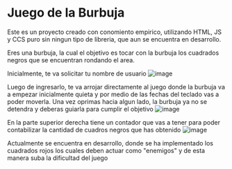 # Juego de la Burbuja
Este es un proyecto creado con conomiento empirico, utilizando HTML, JS  y CCS puro sin ningun tipo de libreria, que aun se encuentra en desarrollo. 

Eres una burbuja, la cual el objetivo es tocar con la burbuja los cuadrados negros que se encuentran rondando el area.

Inicialmente, te va solicitar tu nombre de usuario
![image](https://user-images.githubusercontent.com/81451650/190882539-56ce3234-80b3-4799-91c8-66f3134ec89b.png)

Luego de ingresarlo, te va arrojar directamente al juego donde la burbuja va a empezar inicialmente quieta y por medio de las fechas del teclado vas a poder moverla.
Una vez oprimas hacia algun lado, la burbuja ya no se detendra y deberas guiarla para cumplir el objetivo
![image](https://user-images.githubusercontent.com/81451650/190882395-85d4f3b5-7d7c-4d8d-853b-e6716c47b86b.png)

En la parte superior derecha tiene un contador que vas a tener para poder contabilizar la cantidad de cuadros negros que has obtenido
![image](https://user-images.githubusercontent.com/81451650/190882463-d22a7fca-35a5-4897-96ee-5e0ef11cf4b4.png)

Actualmente se encuentra en desarrollo, donde se ha implementado los cuadrados rojos los cuales deben actuar como "enemigos" y de esta manera suba la dificultad del juego

